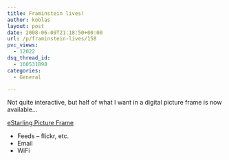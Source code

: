 ```yaml
---
title: Framinstein lives!
author: koblas
layout: post
date: 2008-06-09T21:18:50+00:00
url: /p/framinstein-lives/158
pvc_views:
  - 12022
dsq_thread_id:
  - 160531898
categories:
  - General

---
```

Not quite interactive, but half of what I want in a digital picture frame is now available&#8230;

[eStarling Picture Frame][1]

  * Feeds &#8211; flickr, etc.
  * Email
  * WiFi

 [1]: http://www.estarling.com/